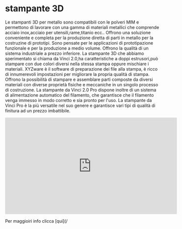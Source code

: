 # stampante 3D
Le stampanti 3D per metallo sono compatibili con le polveri MIM e permettono di lavorare con una gamma di materiali metallici che comprende acciaio inox,acciaio per utensili,rame,titanio ecc..
Offrono una soluzione conveniente e completa per la produzione diretta di parti in metallo per la costruzine di prototipi.
Sono pensate per le applicazioni di prototipazione funzionale e per la produzione a medio volume.
Offrono la qualità di un sistema industriale a prezzo inferiore.
La stampante 3D che abbiamo sperimentato si chiama da Vinci 2.0,ha caratteristiche a doppi estrusori,può stampare con due colori diversi nella stessa stampa oppure mischiare i materiali.
XYZware è il software di preparazione dei file alla stampa, è ricco di innumerevoli impostazioni per migliorare la propria qualità di stampa.
 Offrono la possibilità di stampare e assemblare parti composte da diversi materiali con diverse proprietà fisiche e meccaniche in un singolo processo di costruzione.
 La stampante da Vinci 2.0 Pro dispone inoltre di un sistema di alimentazione automatico del filamento, che garantisce che il filamento venga immesso in modo corretto e sia pronto per l'uso. La stampante da Vinci Pro è la più versatile nel suo genere e garantisce vari tipi di qualità di finitura ad un prezzo imbattibile.

<iframe width="560" height="315" src="https://www.youtube.com/embed/AGMGDq0BsmY" title="YouTube video player" frameborder="0" allow="accelerometer; autoplay; clipboard-write; encrypted-media; gyroscope; picture-in-picture" allowfullscreen></iframe>


Per maggioiri info clicca [qui](/
